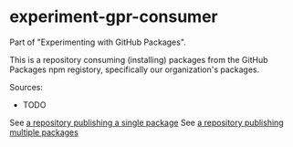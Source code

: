 # experiment-gpr-consumer
Part of "Experimenting with GitHub Packages".

This is a repository consuming (installing) packages from the GitHub Packages npm registory, specifically our organization's packages.

Sources:
 - TODO

See [a repository publishing a single package](https://github.com/prenda-school/experiment-gpr-single)
See [a repository publishing multiple packages](https://github.com/prenda-school/experiment-gpr-multiple)
